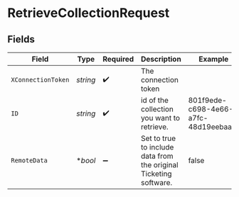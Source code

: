 # RetrieveCollectionRequest


## Fields

| Field                                                             | Type                                                              | Required                                                          | Description                                                       | Example                                                           |
| ----------------------------------------------------------------- | ----------------------------------------------------------------- | ----------------------------------------------------------------- | ----------------------------------------------------------------- | ----------------------------------------------------------------- |
| `XConnectionToken`                                                | *string*                                                          | :heavy_check_mark:                                                | The connection token                                              |                                                                   |
| `ID`                                                              | *string*                                                          | :heavy_check_mark:                                                | id of the collection you want to retrieve.                        | 801f9ede-c698-4e66-a7fc-48d19eebaa4f                              |
| `RemoteData`                                                      | **bool*                                                           | :heavy_minus_sign:                                                | Set to true to include data from the original Ticketing software. | false                                                             |